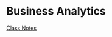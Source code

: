 # Business Analytics 

[Class Notes](https://daffodil-brand-804.notion.site/Business-Analytics-Class-Notes-10252d8e3f6d80e9ac88c5e1e61881ad)
